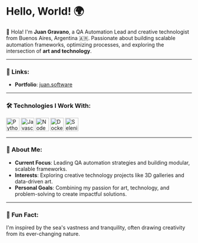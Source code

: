 # Hello, World! 🌍

👋 Hola! I'm **Juan Gravano**, a QA Automation Lead and creative technologist from Buenos Aires, Argentina 🇦🇷. Passionate about building scalable automation frameworks, optimizing processes, and exploring the intersection of **art and technology**.

---

### 🔗 Links:
- **Portfolio**: [juan.software](http://juan.software)

---

### 🛠️ Technologies I Work With:
<p align="left">
<a href="https://www.python.org/" target="_blank" rel="noreferrer"><img src="https://raw.githubusercontent.com/danielcranney/readme-generator/main/public/icons/skills/python-colored.svg" width="36" height="36" alt="Python" /></a>
<a href="https://developer.mozilla.org/en-US/docs/Web/JavaScript" target="_blank" rel="noreferrer"><img src="https://raw.githubusercontent.com/danielcranney/readme-generator/main/public/icons/skills/javascript-colored.svg" width="36" height="36" alt="Javascript" /></a>
<a href="https://nodejs.org/en/" target="_blank" rel="noreferrer"><img src="https://raw.githubusercontent.com/danielcranney/readme-generator/main/public/icons/skills/nodejs-colored.svg" width="36" height="36" alt="NodeJS" /></a>
<a href="https://www.docker.com/" target="_blank" rel="noreferrer"><img src="https://raw.githubusercontent.com/danielcranney/readme-generator/main/public/icons/skills/docker-colored.svg" width="36" height="36" alt="Docker" /></a>
<a href="https://www.selenium.dev/" target="_blank" rel="noreferrer"><img src="https://raw.githubusercontent.com/danielcranney/readme-generator/main/public/icons/skills/selenium-colored.svg" width="36" height="36" alt="Selenium" /></a>
</p>

---

### 🌟 About Me:
- **Current Focus**: Leading QA automation strategies and building modular, scalable frameworks.
- **Interests**: Exploring creative technology projects like 3D galleries and data-driven art.
- **Personal Goals**: Combining my passion for art, technology, and problem-solving to create impactful solutions.

---

### 🌊 Fun Fact:
I'm inspired by the sea's vastness and tranquility, often drawing creativity from its ever-changing nature.
